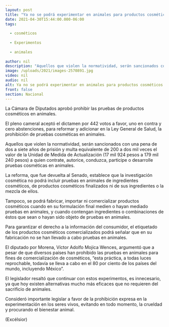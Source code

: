 ```yaml
---
layout: post
title: "Ya no se podrá experimentar en animales para productos cosméticos"
date: 2021-04-30T15:44:00.000-06:00
tags:
  
  - cosméticos
  
  - Experimentos
  
  - animales
  
author: nil
description: "Aquellos que violen la normatividad, serán sancionados con una pena de 2 a 7 años de prisión y multa equivalente de 17 mil 924 pesos a 179 mil 240 pesos"
image: /uploads/2021/images-2570891.jpg
video: nil
audio: nil
alt: Ya no se podrá experimentar en animales para productos cosméticos
front: false
section: Nacional
---
```


La Cámara de Diputados aprobó prohibir las pruebas de productos cosméticos en animales.

El pleno cameral aceptó el dictamen por 442 votos a favor, uno en contra y cero abstenciones, para reformar y adicionar en la Ley General de Salud, la prohibición de pruebas cosméticas en animales.

Aquellos que violen la normatividad, serán sancionados con una pena de dos a siete años de prisión y multa equivalente de 200 a dos mil veces el valor de la Unidad de Medida de Actualización (17 mil 924 pesos a 179 mil 240 pesos) a quien contrate, autorice, conduzca, participe o desarrolle pruebas cosméticas en animales.

La reforma, que fue devuelta al Senado, establece que la investigación cosmética no podrá incluir pruebas en animales de ingredientes cosméticos, de productos cosméticos finalizados ni de sus ingredientes o la mezcla de ellos.

Tampoco, se podrá fabricar, importar ni comercializar productos cosméticos cuando en su formulación final medien o hayan mediado pruebas en animales, y cuando contengan ingredientes o combinaciones de éstos que sean o hayan sido objeto de pruebas en animales.

Para garantizar el derecho a la información del consumidor, el etiquetado de los productos cosméticos comercializados podrá señalar que en su fabricación no se han llevado a cabo pruebas en animales.

El diputado por Morena, Víctor Adolfo Mojica Wences, argumentó que a pesar de que diversos países han prohibido las pruebas en animales para fines de comercialización de cosméticos, “esta práctica, a todas luces reprochable, todavía se lleva a cabo en el 80 por ciento de los países del mundo, incluyendo México”.

El legislador resaltó que continuar con estos experimentos, es innecesario, ya que hoy existen alternativas mucho más eficaces que no requieren del sacrificio de animales.

Consideró importante legislar a favor de la prohibición expresa en la experimentación en los seres vivos, evitando en todo momento, la crueldad y procurando el bienestar animal.

(Excélsior)